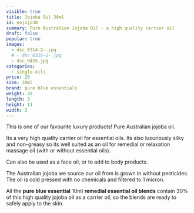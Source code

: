 ```yaml
---
visible: true
title: Jojoba Oil 30ml
id: eojojo30
summary: Pure Australian Jojoba Oil - a high quality carrier oil
draft: false
popular: true
images:
  - dsc_0314-2-.jpg
  # - dsc_0316-2-.jpg
  - dsc_0435.jpg
categories:
  - single-oils
price: 20
size: 30ml
brand: pure blue essentials
weight: 35
length: 3
height: 11
width: 3
---
```

This is one of our favourite luxury products! Pure Australian jojoba oil.

Its a very high quality carrier oil for essential oils.  Its also luxuriously silky and non-greasy so its well suited as an oil for remedial or relaxation massage oil (with or without essential oils).

Can also be used as a face oil, or to add to body products.

The Australian jojoba we source our oil from is grown in without pesticides.  The oil is cold pressed with no chemicals and filtered to 1 micron.

All the **pure blue essential** 10ml **remedial essential oil blends** contain 30% of this high quality jojoba oil as a carrier oil, so the blends are ready to safely apply to the skin.